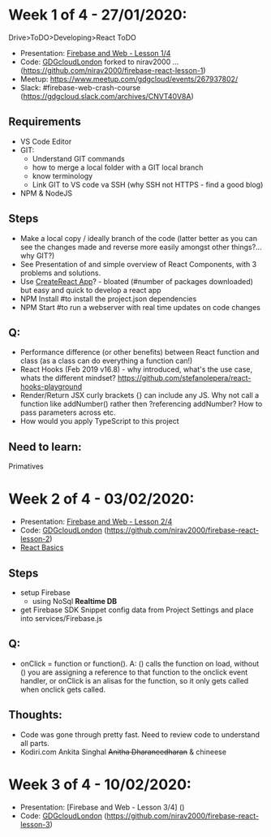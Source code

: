 # Week 1 of 4 - 27/01/2020: #
Drive>ToDO>Developing>React ToDO
- Presentation: [Firebase and Web - Lesson 1/4](https://docs.google.com/presentation/d/1qTWzDzPWebHGzehsDGVwbjIDUcGxNELm7DrzB5HnbDs/edit#slide=id.g76a2e46570_0_4)
- Code: [GDGcloudLondon](https://github.com/gdgcloudlondon/firebase-react-lesson-1) forked to nirav2000 ... (https://github.com/nirav2000/firebase-react-lesson-1)
- Meetup: https://www.meetup.com/gdgcloud/events/267937802/
- Slack: #firebase-web-crash-course (https://gdgcloud.slack.com/archives/CNVT40V8A)

## Requirements ##
- VS Code Editor
- GIT: 
    - Understand GIT commands
    - how to merge a local folder with a GIT local branch
    - know terminology
    - Link GIT to VS code va SSH (why SSH not HTTPS - find a good blog)
- NPM & NodeJS

## Steps ##
- Make a local copy  / ideally branch of the code (latter better as you can see the changes made and reverse more easily amongst other things?... why GIT?)
- See Presentation of and simple overview of React Components, with 3 problems and solutions.
- Use [CreateReact App](https://reactjs.org/docs/create-a-new-react-app.html#create-react-app)? - bloated (#number of packages downloaded) but easy and quick to develop a react app
- NPM Install #to install the project.json dependencies
- NPM Start #to run a webserver with real time updates on code changes

## Q: ##
- Performance difference (or other benefits) between React function and class (as a class can do everything a function can!)
- React Hooks (Feb 2019 v16.8) - why introduced, what's the use case, whats the different mindset? https://github.com/stefanolepera/react-hooks-playground
- Render/Return JSX curly brackets {} can include any JS. Why not call a function like addNumber() rather then ?referencing addNumber? How to pass parameters across etc.
- How would you apply TypeScript to this project



## Need to learn: ##

Primatives


# Week 2 of 4 - 03/02/2020: #
- Presentation: [Firebase and Web - Lesson 2/4](https://docs.google.com/presentation/d/1SH-_Wm9wdwfUoJjIFQiyJYyOOXWE3LlFuNVZM2add58/edit#slide=id.g6434350865_1_233)
- Code: [GDGcloudLondon](https://github.com/gdgcloudlondon/firebase-react-lesson-2) (https://github.com/nirav2000/firebase-react-lesson-2)
- [React Basics](https://github.com/stefanolepera/react-basic)

## Steps ##
- setup Firebase
    - using NoSql **Realtime DB**
- get Firebase SDK Snippet config data from Project Settings and place into services/Firebase.js

## Q: ##
- onClick = function or function(). A: () calls the function on load, without () you are assigning a reference to that function to the onclick event handler, or onClick is an alisas for the function, so it only gets called when onclick gets called.

## Thoughts: ##
- Code was gone through pretty fast.  Need to review code to understand all parts.
- Kodiri.com Ankita Singhal ~~Anitha Dharaneedharan~~ & chineese

# Week 3 of 4 - 10/02/2020: #
- Presentation: [Firebase and Web - Lesson 3/4] ()
- Code: [GDGcloudLondon](https://github.com/gdgcloudlondon/firebase-react-lesson-3) (https://github.com/nirav2000/firebase-react-lesson-3)

